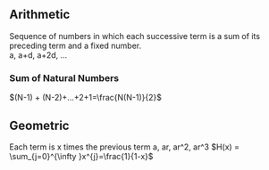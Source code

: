 ## Arithmetic
Sequence of numbers in which each successive term is a sum of its preceding term and a fixed number.  
a, a+d, a+2d, ...
### Sum of Natural Numbers
$`(N-1) + (N-2)+...+2+1=\frac{N(N-1)}{2}`$  

## Geometric
Each term is x times the previous term
a, ar, ar^2, ar^3
$`H(x) = \sum_{j=0}^{\infty }x^{j}=\frac{1}{1-x}`$
